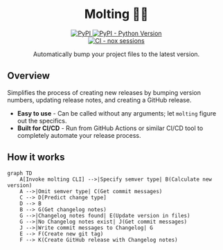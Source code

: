 <h1 align="center"> Molting 🐍🐍 </h1>
<p align="center">
<a href="https://pypi.org/project/molting/">
<img alt="PyPI" src="https://img.shields.io/pypi/v/molting?color=%2316a34a&style=for-the-badge">
</a>
<a href="https://pypi.org/project/molting/">
<img alt="PyPI - Python Version" src="https://img.shields.io/pypi/pyversions/molting?color=%2316a34a&style=for-the-badge">
</a><br>
<a href="https://pypi.org/project/molting/">
<img alt="CI - nox sessions" src="https://img.shields.io/github/actions/workflow/status/lucasmelin/molting/ci.yaml?label=CI%20-%20nox%20sessions&color=%2316a34a&style=for-the-badge">
</a>
</p>
<p align="center">
Automatically bump your project files to the latest version.
</p>

## Overview

Simplifies the process of creating new releases by bumping version numbers, updating release notes, and creating a GitHub release.

- **Easy to use** - Can be called without any arguments; let `molting` figure out the specifics.
- **Built for CI/CD** - Run from GitHub Actions or similar CI/CD tool to completely automate your release process.

## How it works

```mermaid
graph TD
    A[Invoke molting CLI] -->|Specify semver type| B(Calculate new version)
    A -->|Omit semver type| C(Get commit messages)
    C --> D[Predict change type]
    D --> B
    B --> G(Get changelog notes)
    G -->|Changelog notes found| E(Update version in files)
    G -->|No Changelog notes exist| J(Get commit messages)
    J -->|Write commit messages to Changelog| G
    E --> F(Create new git tag)
    F --> K(Create GitHub release with Changelog notes)
```
